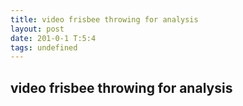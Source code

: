 ```yaml
---
title: video frisbee throwing for analysis
layout: post
date: 201-0-1 T:5:4
tags: undefined
---
```

## video frisbee throwing for analysis

